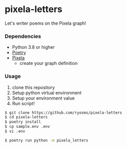 # pixela-letters

Let's writer poems on the Pixela graph!


### Dependencies

* Python 3.8 or higher
* [Poetry](https://python-poetry.org/)
* [Pixela](https://pixe.la)
  * create your graph definition

### Usage

1. clone this repository
2. Setup python virtual environment
3. Setup your environment value
4. Run script!


```bash
$ git clone https://github.com/ryosms/pixela-letters
$ cd pixela-letters
$ poetry install
$ cp sample.env .env
$ vi .env

$ poetry run python -m pixela_letters
```